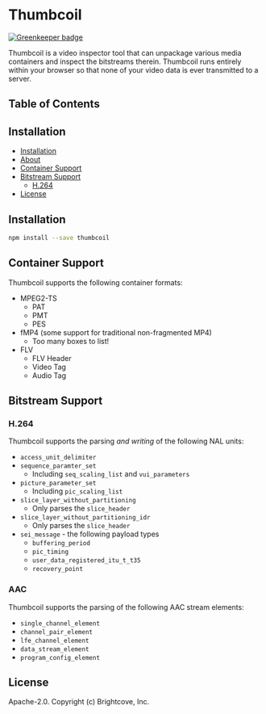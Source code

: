 # Thumbcoil

[![Greenkeeper badge](https://badges.greenkeeper.io/videojs/thumbcoil.svg)](https://greenkeeper.io/)

Thumbcoil is a video inspector tool that can unpackage various media containers and inspect the bitstreams therein. Thumbcoil runs entirely within your browser so that none of your video data is ever transmitted to a server.

## Table of Contents

<!-- START doctoc generated TOC please keep comment here to allow auto update -->
<!-- DON'T EDIT THIS SECTION, INSTEAD RE-RUN doctoc TO UPDATE -->
## Installation

- [Installation](#installation)
- [About](#about)
- [Container Support](#container-support)
- [Bitstream Support](#bitstream-support)
  - [H.264](#h264)
- [License](#license)

<!-- END doctoc generated TOC please keep comment here to allow auto update -->
## Installation

```sh
npm install --save thumbcoil
```

## Container Support

Thumbcoil supports the following container formats:

* MPEG2-TS
  * PAT
  * PMT
  * PES
* fMP4 (some support for traditional non-fragmented MP4)
  * Too many boxes to list!
* FLV
  * FLV Header
  * Video Tag
  * Audio Tag

## Bitstream Support

### H.264

Thumbcoil supports the parsing *and writing* of the following NAL units:

* `access_unit_delimiter`
* `sequence_paramter_set`
  * Including `seq_scaling_list` and `vui_parameters`
* `picture_parameter_set`
  * Including `pic_scaling_list`
* `slice_layer_without_partitioning`
  * Only parses the `slice_header`
* `slice_layer_without_partitioning_idr`
  * Only parses the `slice_header`
* `sei_message` - the following payload types
  * `buffering_period`
  * `pic_timing`
  * `user_data_registered_itu_t_t35`
  * `recovery_point`

### AAC

Thumbcoil supports the parsing of the following AAC stream elements:

* `single_channel_element`
* `channel_pair_element`
* `lfe_channel_element`
* `data_stream_element`
* `program_config_element`

## License

Apache-2.0. Copyright (c) Brightcove, Inc.


[videojs]: http://videojs.com/
